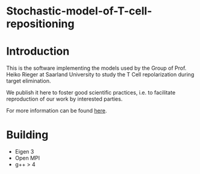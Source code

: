 # Stochastic-model-of-T-cell-repositioning

# Introduction

This is the software implementing the models used by the Group of Prof. Heiko Rieger at Saarland University to study the T Cell repolarization during target elimination.

We publish it here to foster good scientific practices, i.e. to facilitate reproduction of our work by interested parties.

For more information can be found [here](https://www.rieger.uni-saarland.de/homepage/research/biological_physics/research_publications/T_Cell_modelling.html
).



# Building

* Eigen 3
* Open MPI
* g++ > 4






